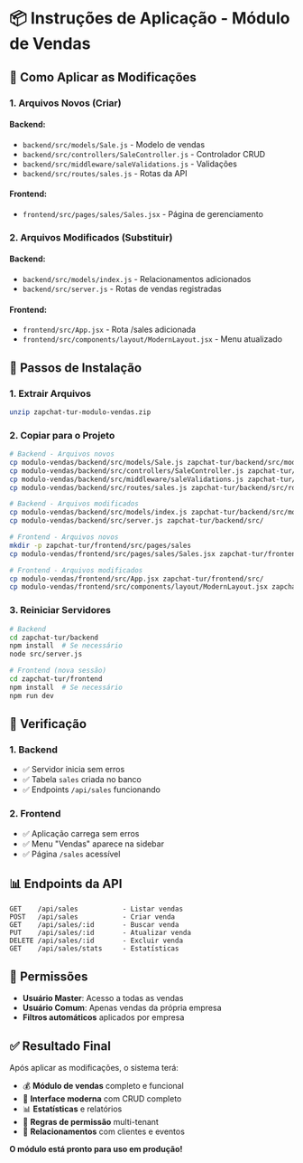 # 📦 Instruções de Aplicação - Módulo de Vendas

## 🚀 **Como Aplicar as Modificações**

### **1. Arquivos Novos (Criar)**

#### **Backend:**
- `backend/src/models/Sale.js` - Modelo de vendas
- `backend/src/controllers/SaleController.js` - Controlador CRUD
- `backend/src/middleware/saleValidations.js` - Validações
- `backend/src/routes/sales.js` - Rotas da API

#### **Frontend:**
- `frontend/src/pages/sales/Sales.jsx` - Página de gerenciamento

### **2. Arquivos Modificados (Substituir)**

#### **Backend:**
- `backend/src/models/index.js` - Relacionamentos adicionados
- `backend/src/server.js` - Rotas de vendas registradas

#### **Frontend:**
- `frontend/src/App.jsx` - Rota /sales adicionada
- `frontend/src/components/layout/ModernLayout.jsx` - Menu atualizado

## 🔧 **Passos de Instalação**

### **1. Extrair Arquivos**
```bash
unzip zapchat-tur-modulo-vendas.zip
```

### **2. Copiar para o Projeto**
```bash
# Backend - Arquivos novos
cp modulo-vendas/backend/src/models/Sale.js zapchat-tur/backend/src/models/
cp modulo-vendas/backend/src/controllers/SaleController.js zapchat-tur/backend/src/controllers/
cp modulo-vendas/backend/src/middleware/saleValidations.js zapchat-tur/backend/src/middleware/
cp modulo-vendas/backend/src/routes/sales.js zapchat-tur/backend/src/routes/

# Backend - Arquivos modificados
cp modulo-vendas/backend/src/models/index.js zapchat-tur/backend/src/models/
cp modulo-vendas/backend/src/server.js zapchat-tur/backend/src/

# Frontend - Arquivos novos
mkdir -p zapchat-tur/frontend/src/pages/sales
cp modulo-vendas/frontend/src/pages/sales/Sales.jsx zapchat-tur/frontend/src/pages/sales/

# Frontend - Arquivos modificados
cp modulo-vendas/frontend/src/App.jsx zapchat-tur/frontend/src/
cp modulo-vendas/frontend/src/components/layout/ModernLayout.jsx zapchat-tur/frontend/src/components/layout/
```

### **3. Reiniciar Servidores**
```bash
# Backend
cd zapchat-tur/backend
npm install  # Se necessário
node src/server.js

# Frontend (nova sessão)
cd zapchat-tur/frontend
npm install  # Se necessário
npm run dev
```

## 🎯 **Verificação**

### **1. Backend**
- ✅ Servidor inicia sem erros
- ✅ Tabela `sales` criada no banco
- ✅ Endpoints `/api/sales` funcionando

### **2. Frontend**
- ✅ Aplicação carrega sem erros
- ✅ Menu "Vendas" aparece na sidebar
- ✅ Página `/sales` acessível

## 📊 **Endpoints da API**

```
GET    /api/sales           - Listar vendas
POST   /api/sales           - Criar venda
GET    /api/sales/:id       - Buscar venda
PUT    /api/sales/:id       - Atualizar venda
DELETE /api/sales/:id       - Excluir venda
GET    /api/sales/stats     - Estatísticas
```

## 🔐 **Permissões**

- **Usuário Master**: Acesso a todas as vendas
- **Usuário Comum**: Apenas vendas da própria empresa
- **Filtros automáticos** aplicados por empresa

## ✅ **Resultado Final**

Após aplicar as modificações, o sistema terá:
- 💰 **Módulo de vendas** completo e funcional
- 🎨 **Interface moderna** com CRUD completo
- 📊 **Estatísticas** e relatórios
- 🔐 **Regras de permissão** multi-tenant
- 🔗 **Relacionamentos** com clientes e eventos

**O módulo está pronto para uso em produção!**

